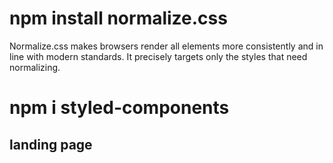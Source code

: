 # npm install normalize.css
Normalize.css makes browsers render all elements more consistently and in line with modern standards. It precisely targets only the styles that need normalizing.
# npm i styled-components


## landing page
 